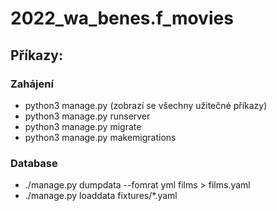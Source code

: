 # 2022_wa_benes.f_movies

## Příkazy:
### Zahájení
*   python3 manage.py       (zobrazí se všechny užitečné příkazy)
*   python3 manage.py runserver
*   python3 manage.py migrate
*   python3 manage.py makemigrations
### Database
*   ./manage.py dumpdata --fomrat yml films > films.yaml
*   ./manage.py loaddata fixtures/*.yaml
